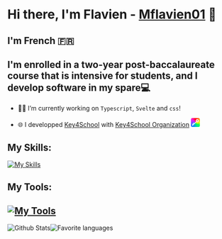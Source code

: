 # Hi there, I'm Flavien - [Mflavien01](https://github.com/Mflavien01) 👋
## I'm French 🇫🇷

## I'm enrolled in a two-year post-baccalaureate course that is intensive for students, and I develop software in my spare💻
- 👨‍💻 I’m currently working on `Typescript`, `Svelte` and `css`!
<!-- - 🔍 I’m currently learning `Svelte` and `C++` -->

- 🌐 I developped [Key4School](https://key4school.com/) with [Key4School Organization](https://github.com/Key4School) <img  alt="key4school" height="20px" src="https://github.com/Key4School/Key4School/blob/main/static/image/logo/favicon.png" />

## My Skills:
[![My Skills](https://skillicons.dev/icons?i=arduino,bash,css,flask,figma,firebase,html,js,jquery,mongodb,mysql,nodejs,php,py,raspberrypi,regex,react,selenium,svelte,tailwind,vercel,vite,vue&theme=dark)](https://github.com/Mflavien01)

## My Tools:

[![My Tools](https://skillicons.dev/icons?i=atom,codepen,github,heroku,netlify,stackoverflow,vscode&theme=dark)](https://github.com/Mflavien01)
---


<a href="https://github.com/Mflavien01"><img align="left" alt="Github Stats" src="https://github-readme-stats.vercel.app/api?username=Mflavien01&layout=compact&custom_title=Mflavien01's GitHub Stats&show_icons=true&title_color=f0f&icon_color=ff0&text_color=9f9f9f&bg_color=0d1117" /></a>
<a href="https://github.com/Mflavien01?tab=repositories"><img align="left" alt="Favorite languages" src="https://github-readme-stats.vercel.app/api/top-langs/?username=Mflavien01&layout=compact&show_icons=true&title_color=fff&text_color=9f9f9f&bg_color=0d1117&&langs_count=10&hide=Smalltalk,Processing,Assembly,ShaderLab"  /></a>

